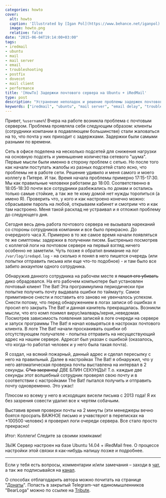 ```yaml
---
categories: howto
cover:
  alt: howto
  caption: 'Illustrated by [Igan Pol](https://www.behance.net/iganpol)'
  image: howto.png
  relative: false
date: "2015-06-04T19:14:00+03:00"
tags:
- iredmail
- ubuntu
- mail
- mail server
- email
- troubleshooting
- postfix
- dovecot
- mail client
- performance
title: '[HowTo] Задержки почтового сервера на Ubuntu + iRedMail'
type: post
description: "Устранение неполадок и решение проблемы задержек почтового сервера на Ubuntu с iRedMail, вызванных чрезмерной частотой проверки почтового клиента."
keywords: ["iredmail", "ubuntu", "mail server", "email delay", "troubleshooting", "postfix", "dovecot", "the bat", "mail client", "configuration", "performance"]
---
```


Привет, `%username%`! Вчера на работе возникла проблема с почтовым сервером. Проблема проявляла себя следующим образом: клиенты (сотрудники компании в подавляющем большинстве) стали жаловаться на то, что почта у них приходит с задержками. Задержки были самыми разными по времени.

Сеть в офисе поделена на несколько подсетей для снижения нагрузки на основную подсеть и уменьшение количества сетевого "шума". Первые мысли были именно в сторону проблем с сетью. Но после того как начали поступать жалобы из разных подсетей стало ясно, что проблемы не в работе сети. Решение удивило и меня самого и моего коллегу в Питере. И так. Время начала проблемы примерно 17:15-17:30. Мы как правильные человеки работаем до 18:00. Соответственно в 18:05-18:30 почти все сотрудники разбежались по домам и остались только самые стойкие, а так же те кому домой нет нужды торопиться (а имено Я). Проверить что, у кого и как настроено конечно можно: сбрасываем пароль на любой, открываем кабинет и смотрим что и как там настроено. Меня такой расклад не устраивал и я отложил проблему до следующего дня.

Сегодня весь день работа почтового сервера не вызывала нареканий со стороны сотрудников компании и все было прекрасно. До очередного часа Х. Примерно в то же самое время начали появляться те же симптомы: задержки в получении писем. Быстренько посмотрев с коллегой логи на почтовом сервере на первый взгляд ничего особенно не заметили. Чуть позже я обратил внимание на лог `/var/log/iredapd.log` - на сколько я понял в него пишется очередь (или попытки отправить письма или еще что-то подобное) - и там было все забито аккаунтом одного сотрудника.

Обнаружив данного сотрудника на рабочем месте я ~~пошел его убивать~~ дико обрадовался. На его рабочем компьютере был установлен почтовый клиент The Bat! Эта программулина периодически при попытке получить почту выдавала ошибки по таймауту. Самое примитивное снести и поставить его заново не увенчалось успехом. Снести потому, что перед обнаружением в логах записи об ошибках я просил его закрыть The Bat! и данная канитель прекращалась. Возникли мысли, что его комп поимел вирус/малварь/херня_неведомая. Посмотрев зависимость появления записей в логе очереди на сервере и запуск программы The Bat! я начал ковыряться в настроках почтового клиента. В логе The Bat! начали проскакивать ошибки об отсутствующем получателе - попытка отправить на несуществующий адрес на нашем сервере. Адресат был указан с ошибкой (оказалось, что когда-то работал человек и у него была такая почта).

Я создал, на всякий пожарный, данный адрес и сделал пересылку с него на правильный. Далее в настройках The Bat! я обнаружил, что у него автоматическая проверка почты выставлена на интервал в 2 секунды. ~~С*ка засранец!~~ ДВЕ БЛИН СЕКУНДЫ! Т.о. каждые две секунды этот волшебный сотрудник проверял свою почту и в соответствии с настройками The Bat! пытался получить и отправить почту одновременно. Это ужас!

Плюсом ко всему у него в исходящих висели письма с 2013 года! Я их без зазрения совести удалил все к чертям собачьим.

Выставив время проверки почты на 2 минуты (эти менеджеры вечно боятся просрать ВАЖНОЕ письмо и учавствуют в переписках на +100500 человек) я проверил логи очереди сервера. Все стало просто прекрасно!

Итог: Коллеги! Следите за своими хомяками!

ЗЫЖ Сервер настроен на базе Ubuntu 14.04 + iRedMail free. О процессе настройки этой связки я как-нибудь напишу позже и подробнее.

---

Если у тебя есть вопросы, комментарии и/или замечания – заходи в [чат](https://ttttt.me/jtprogru_chat), а так же подписывайся на [канал](https://ttttt.me/jtprogru_channel).

О способах отблагодарить автора можно почитать на странице "[Донаты](https://jtprog.ru/donations/)". Попасть в закрытый Telegram-чат единомышленников "BearLoga" можно по ссылке на [Tribute](https://web.tribute.tg/s/oRV).
